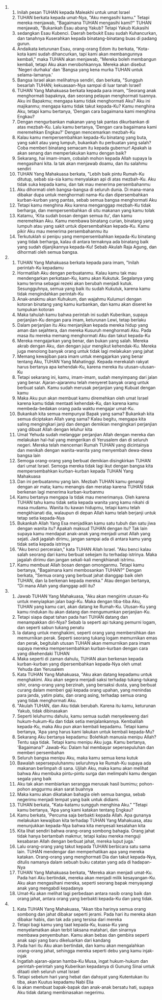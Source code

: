 <ol>
  <li>
    <ol>
      <li>Inilah pesan TUHAN kepada Maleakhi untuk umat Israel</li>
      <li>TUHAN berkata kepada umat-Nya, "Aku mengasihi kamu." Tetapi mereka menjawab, "Bagaimana TUHAN mengasihi kami?" TUHAN menjawab, "Bukankah Esau abang Yakub? Tetapi Yakub Kukasihi</li>
      <li>sedangkan Esau Kubenci. Daerah berbukit Esau sudah Kuhancurkan, dan tanahnya Kuserahkan kepada binatang-binatang buas di padang gurun.</li>
      <li>Andaikata keturunan Esau, orang-orang Edom itu berkata, "Kota-kota kami sudah dihancurkan, tapi kami akan membangunnya kembali," maka TUHAN akan menjawab, "Mereka boleh membangun kembali, tetapi Aku akan merobohkannya. Mereka akan disebut 'Negeri durhaka' dan 'Bangsa yang kena murka TUHAN untuk selama-lamanya.'</li>
      <li>Bangsa Israel akan melihatnya sendiri, dan berkata, "Sungguh besarlah TUHAN; kekuasaan-Nya sampai di luar tanah Israel!</li>
      <li>TUHAN Yang Mahakuasa berkata kepada para imam, "Seorang anak menghormati bapaknya, dan seorang pelayan menghormati tuannya. Aku ini Bapakmu; mengapa kamu tidak menghormati Aku? Aku ini majikanmu; mengapa kamu tidak takut kepada-Ku? Kamu menghina Aku, tetapi kamu bertanya, 'Dengan cara bagaimana kami menghina Engkau?</li>
      <li>Dengan mengurbankan makanan yang tak pantas dikurbankan di atas mezbah-Ku. Lalu kamu bertanya, 'Dengan cara bagaimana kami meremehkan Engkau?' Dengan mencemarkan mezbah-Ku</li>
      <li>Kalau kamu mempersembahkan kepada-Ku binatang yang buta, yang sakit atau yang lumpuh, bukankah itu perbuatan yang salah? Coba memberi binatang semacam itu kepada gubernur! Apakah ia akan senang dan memperlakukan kamu dengan baik?</li>
      <li>Sekarang, hai imam-imam, cobalah mohon kepada Allah supaya Ia mengasihani kita. Ia tak akan menjawab doamu, dan itu salahmu sendiri</li>
      <li>TUHAN Yang Mahakuasa berkata, "Lebih baik pintu Rumah-Ku ditutup, sebab sia-sia kamu menyalakan api di atas mezbah-Ku. Aku tidak suka kepada kamu, dan tak mau menerima persembahanmu</li>
      <li>Aku dihormati oleh bangsa-bangsa di seluruh dunia. Di mana-mana dibakar dupa untuk menghormati nama-Ku dan dipersembahkan kurban-kurban yang pantas, sebab semua bangsa menghormati Aku</li>
      <li>Tetapi kamu menghina Aku karena menganggap mezbah-Ku tidak berharga, dan mempersembahkan di situ makanan yang kamu tolak</li>
      <li>Katamu, 'Kita sudah bosan dengan semua itu', dan kamu meremehkan Aku. Kamu membawa binatang curian, binatang yang lumpuh atau yang sakit untuk dipersembahkan kepada-Ku. Kamu pikir Aku mau menerima persembahanmu itu</li>
      <li>Terkutuklah si penipu yang mempersembahkan kepada-Ku binatang yang tidak berharga, kalau di antara ternaknya ada binatang baik yang sudah dijanjikannya kepada-Ku! Sebab Akulah Raja Agung, dan dihormati oleh semua bangsa.</li>
    </ol>
  </li>
  <li>
    <ol>
      <li>TUHAN Yang Mahakuasa berkata kepada para imam, "Inilah perintah-Ku kepadamu</li>
      <li>Hormatilah Aku dengan perbuatanmu. Kalau kamu tak mau mendengarkan perkataan-Ku, kamu akan Kukutuk. Segalanya yang kamu terima sebagai rezeki akan berubah menjadi kutuk. Sesungguhnya, semua yang baik itu sudah Kukutuk, karena kamu tidak mengindahkan perintah-Ku</li>
      <li>Anak-anakmu akan Kuhukum, dan wajahmu Kulumuri dengan kotoran binatang yang kamu kurbankan, dan kamu akan diseret ke tumpukan kotoran</li>
      <li>Maka tahulah kamu bahwa perintah ini sudah Kuberikan, supaya perjanjian-Ku dengan para imam, keturunan Lewi, tetap berlaku</li>
      <li>Dalam perjanjian itu Aku menjanjikan kepada mereka hidup yang aman dan sejahtera, dan mereka Kusuruh menghormati Aku. Pada masa itu mereka memang menghormati Aku dan takut kepada-Ku</li>
      <li>Mereka mengajarkan yang benar, dan bukan yang salah. Mereka akrab dengan Aku, dan dengan jujur mengikut kehendak-Ku. Mereka juga menolong banyak orang untuk tidak lagi melakukan yang jahat</li>
      <li>Memang kewajiban para imam untuk mengajarkan yang benar tentang Aku, TUHAN Yang Mahatinggi. Kepada merekalah rakyat harus bertanya apa kehendak-Ku, karena mereka itu utusan-utusan-Ku</li>
      <li>Tetapi sekarang ini, kamu, imam-imam, sudah menyimpang dari jalan yang benar. Ajaran-ajaranmu telah menyeret banyak orang untuk berbuat salah. Kamu sudah merusak perjanjian yang Kubuat dengan kamu</li>
      <li>Maka Aku pun akan membuat kamu diremehkan oleh umat Israel karena kamu tidak mentaati kehendak-Ku, dan karena kamu membeda-bedakan orang pada waktu mengajar umat-Ku.</li>
      <li>Bukankah kita semua mempunyai Bapak yang sama? Bukankah kita semua diciptakan Allah yang sama? Kalau begitu, mengapa kita saling mengingkari janji dan dengan demikian mengingkari perjanjian yang dibuat Allah dengan leluhur kita</li>
      <li>Umat Yehuda sudah melanggar perjanjian Allah dengan mereka dan melakukan hal-hal yang mengerikan di Yerusalem dan di seluruh negeri. Mereka telah mencemari Rumah TUHAN yang dicintainya dan menikah dengan wanita-wanita yang menyembah dewa-dewa bangsa lain</li>
      <li>Semoga orang-orang yang berbuat demikian disingkirkan TUHAN dari umat Israel. Semoga mereka tidak lagi ikut dengan bangsa kita mempersembahkan kurban-kurban kepada TUHAN Yang Mahakuasa</li>
      <li>Dan ini perbuatanmu yang lain. Mezbah TUHAN kamu genangi dengan air mata; kamu menangis dan meratap karena TUHAN tidak berkenan lagi menerima kurban-kurbanmu</li>
      <li>Kamu bertanya mengapa Ia tidak mau menerimanya. Oleh karena TUHAN tahu kamu tidak setia kepada wanita yang kamu nikahi di masa mudamu. Wanita itu kawan hidupmu, tetapi kamu telah mengkhianati dia, walaupun di depan Allah kamu telah berjanji untuk tetap setia kepada-Nya</li>
      <li>Bukankah Allah Yang Esa menjadikan kamu satu tubuh dan satu jiwa dengan wanita itu? Apakah maksud TUHAN dengan itu? Tak lain supaya kamu mendapat anak-anak yang menjadi umat Allah yang sejati. Jadi jagalah dirimu, jangan sampai ada di antara kamu yang tidak setia kepada istrinya</li>
      <li>"Aku benci perceraian," kata TUHAN Allah Israel. "Aku benci kalau salah seorang dari kamu berbuat sekejam itu terhadap istrinya. Maka jagalah dirimu dan jangan sekali-kali mengkhianati istrimu.</li>
      <li>Kamu membuat Allah bosan dengan omonganmu. Tetapi kamu bertanya, "Bagaimana kami membosankan TUHAN?" Dengan berkata, "Semua orang yang berbuat jahat dianggap baik oleh TUHAN, dan Ia berkenan kepada mereka." Atau dengan bertanya, "Di mana Allah yang dianggap adil itu?</li>
    </ol>
  </li>
  <li>
    <ol>
      <li>Jawab TUHAN Yang Mahakuasa, "Aku akan mengirim utusan-Ku untuk menyiapkan jalan bagi-Ku. Maka dengan tiba-tiba Aku, TUHAN yang kamu cari, akan datang ke Rumah-Ku. Utusan-Ku yang kamu rindukan itu akan datang dan mengumumkan perjanjian-Ku.</li>
      <li>Tetapi siapa dapat tahan pada hari TUHAN datang dan menampakkan diri-Nya? Sebab Ia seperti api tukang pemurni logam, dan seperti sabun tukang penatu</li>
      <li>Ia datang untuk menghakimi, seperti orang yang membersihkan dan memurnikan perak. Seperti seorang tukang logam memurnikan emas dan perak, begitulah utusan TUHAN akan memurnikan para imam supaya mereka mempersembahkan kurban-kurban dengan cara yang dikehendaki TUHAN</li>
      <li>Maka seperti di zaman dahulu, TUHAN akan berkenan kepada kurban-kurban yang dipersembahkan kepada-Nya oleh umat Yehuda dan Yerusalem</li>
      <li>Kata TUHAN Yang Mahakuasa, "Aku akan datang kepadamu untuk menghakimi. Aku akan segera menjadi saksi terhadap tukang-tukang sihir, orang-orang yang berzinah, yang bersaksi dusta, yang berbuat curang dalam memberi gaji kepada orang upahan, yang menindas para janda, yatim piatu, dan orang asing, terhadap semua orang yang tidak menghormati Aku.</li>
      <li>"Akulah TUHAN, dan Aku tidak berubah. Karena itu kamu, keturunan Yakub, tidak dibinasakan</li>
      <li>Seperti leluhurmu dahulu, kamu semua sudah menyeleweng dari hukum-hukum-Ku dan tidak setia menjalankannya. Kembalilah kepada-Ku, maka Aku pun akan kembali kepadamu. Tetapi kamu bertanya, 'Apa yang harus kami lakukan untuk kembali kepada-Mu?</li>
      <li>Sekarang Aku bertanya kepadamu: Bolehkah manusia menipu Allah? Tentu saja tidak. Tetapi kamu menipu Aku juga. Kamu bertanya, 'Bagaimana?' Jawab-Ku: Dalam hal membayar sepersepuluhan dan memberi persembahan</li>
      <li>Seluruh bangsa menipu Aku, maka kamu semua kena kutuk</li>
      <li>Bawalah sepersepuluhanmu seluruhnya ke Rumah-Ku supaya ada makanan berlimpah di sana. Ujilah Aku, maka kamu akan melihat bahwa Aku membuka pintu-pintu surga dan melimpahi kamu dengan segala yang baik</li>
      <li>Aku tak akan membiarkan serangga merusak hasil bumimu; pohon-pohon anggurmu akan sarat buahnya</li>
      <li>Maka kamu akan dikatakan bahagia oleh semua bangsa, sebab negerimu menjadi tempat yang baik untuk didiami.</li>
      <li>TUHAN berkata, "Kata-katamu sungguh menghina Aku." "Tetapi kamu bertanya, 'Apa yang kami katakan tentang Engkau?</li>
      <li>Kamu berkata, 'Percuma saja berbakti kepada Allah. Apa gunanya melakukan kewajiban kita terhadap TUHAN Yang Mahakuasa, atau menunjukkan kepada-Nya bahwa kita menyesali kesalahan kita</li>
      <li>Kita lihat sendiri bahwa orang-orang sombong bahagia. Orang jahat tidak hanya bertambah makmur, tetapi kalau mereka menguji kesabaran Allah dengan berbuat jahat, mereka luput juga.'</li>
      <li>Lalu orang-orang yang takut kepada TUHAN berbicara satu sama lain. TUHAN mendengar dan memperhatikan apa yang mereka katakan. Orang-orang yang menghormati Dia dan takut kepada-Nya, ditulis namanya dalam sebuah buku catatan yang ada di hadapan-Nya</li>
      <li>TUHAN Yang Mahakuasa berkata, "Mereka akan menjadi umat-Ku. Pada hari Aku bertindak, mereka akan menjadi milik kesayangan-Ku. Aku akan mengasihani mereka, seperti seorang bapak menyayangi anak yang mengabdi kepadanya</li>
      <li>Umat-Ku akan melihat lagi perbedaan antara nasib orang baik dan orang jahat, antara orang yang berbakti kepada-Ku dan yang tidak.</li>
    </ol>
  </li>
  <li>
    <ol>
      <li>Kata TUHAN Yang Mahakuasa, "Akan tiba harinya semua orang sombong dan jahat dibakar seperti jerami. Pada hari itu mereka akan dibakar habis, dan tak ada yang tersisa dari mereka</li>
      <li>Tetapi bagi kamu yang taat kepada-Ku, kuasa-Ku yang menyelamatkan akan terbit laksana matahari, dan sinarnya membawa penyembuhan. Kamu akan bebas dan gembira seperti anak sapi yang baru dikeluarkan dari kandang</li>
      <li>Pada hari itu Aku akan bertindak, dan kamu akan mengalahkan orang-orang jahat, sehingga mereka seperti debu yang kamu injak-injak</li>
      <li>Ingatlah ajaran-ajaran hamba-Ku Musa, ingat hukum-hukum dan perintah-perintah yang Kuberikan kepadanya di Gunung Sinai untuk ditaati oleh seluruh umat Israel</li>
      <li>Tetapi sebelum hari yang hebat dan dahsyat yang Kutentukan itu tiba, akan Kuutus kepadamu Nabi Elia</li>
      <li>Ia akan membuat bapak-bapak dan anak-anak bersatu hati, supaya Aku tidak datang membinasakan negerimu.</li>
    </ol>
  </li>
</ol>